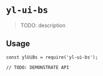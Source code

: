 # `yl-ui-bs`

> TODO: description

## Usage

```
const ylUiBs = require('yl-ui-bs');

// TODO: DEMONSTRATE API
```
